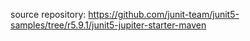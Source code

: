 source repository: https://github.com/junit-team/junit5-samples/tree/r5.9.1/junit5-jupiter-starter-maven